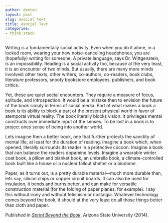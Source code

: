 ```yaml
---
author: denten
layout: post
slug: asocial text
title: Asocial Text
categories:
- think.stack
---
```


Writing is a fundamentally social activity. Even when you do it alone, in a
locked room, wearing your new noise-canceling headphones, you are (hopefully)
writing for someone. A private language, says Dr. Wittgenstein, is an
impossibility. Reading is a social activity too, because at the very least, it
is an encounter of two minds. But usually, there are many more minds involved:
other texts, other writers, co-authors, co-readers, book clubs, literature
professors, snooty bookstore employees, publishers, and book critics.

Yet, these are quiet social encounters. They require a measure of focus,
solitude, and introspection. It would be a mistake then to envision the future
of the book simply in terms of social media. Part of what makes a book a book
is its ability to block a part of the present physical world in favor of
atemporal virtual reality. The book literally blocks vision. It privileges
mental constructs over immediate input of the senses. To be lost in a book is
to project ones sense of being into another world.

Lets imagine then a better book, one that further protects the sanctity of
mental life, at least for the duration of reading. Imagine a book which, when
opened, literally surrounds its reader in a protective cocoon. Imagine a book
that can balance the readers dopamine levels. Imagine a wearable winter coat
book, a pillow and blanket book, an umbrella book, a climate-controlled book
built like a house or a nuclear fallout shelter or a biodome.

Paper, as it turns out, is a pretty durable material—much more durable than,
lets say, silicon chips or copper circuit boards. It can also be used for
insulation, it bends and burns better, and can make for versatile construction
material (for the folding of paper planes, for example). I say this without
irony and without fetishism or nostalgia. Whatever technology comes beyond the
book, it should at the very least do all those things better than cloth and
paper.

Published in [*Sprint Beyond the Book*][1], Arizona State University (2014).

[1]: http://web.archive.org/web/20140815081850/http://sprintbeyondthebook.com/copyright/ 
